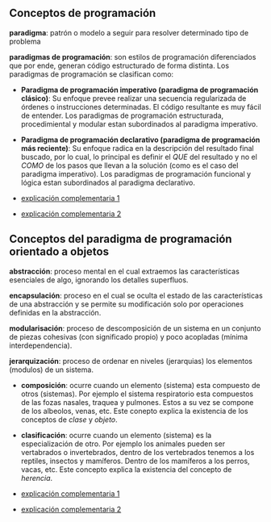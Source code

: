 ## Conceptos de programación

**paradigma**: patrón o modelo a seguir para resolver determinado tipo de problema

**paradigmas de programación**: son estilos de programación diferenciados que por ende, generan código estructurado de forma distinta. Los paradigmas de programación se clasifican como: 
  - **Paradigma de programación imperativo (paradigma de programación clásico)**: Su enfoque prevee realizar una secuencia regularizada de órdenes o instrucciones determinadas. El código resultante es muy fácil de entender. Los paradigmas de programación estructurada, procedimiental y modular estan subordinados al paradigma imperativo.
  - **Paradigma de programación declarativo (paradigma de programación más reciente)**: Su enfoque radica en la descripción del resultado final buscado, por lo cual, lo principal es definir el *QUE* del resultado y no el *COMO* de los pasos que llevan a la solución (como es el caso del paradigma imperativo). Los paradigmas de programación funcional y lógica estan subordinados al paradigma declarativo.

- [explicación complementaria 1](https://medium.com/@Loopa/paradigmas-de-programaci%C3%B3n-programaci%C3%B3n-imperativa-y-programaci%C3%B3n-declarativa-4c4a4182fd87)
- [explicación complementaria 2](https://www.ionos.es/digitalguide/paginas-web/desarrollo-web/paradigmas-de-programacion/)

## Conceptos del paradigma de programación orientado a objetos

**abstracción**: proceso mental en el cual extraemos las características esenciales de algo, ignorando los detalles superfluos.

**encapsulación**: proceso en el cual se oculta el estado de las características de una abstracción y se permite su modificación solo por operaciones definidas en la abstracción. 

**modularisación**: proceso de descomposición de un sistema en un conjunto de piezas cohesivas (con significado propio) y poco  acopladas (mínima interdependencia). 

**jerarquización**: proceso de ordenar en niveles (jerarquias) los elementos (modulos) de un sistema.
  - **composición**: ocurre cuando un elemento (sistema) esta compuesto de otros (sistemas). Por ejemplo el sistema respiratorio esta compuestos de las fozas nasales, traquea y pulmones. Estos a su vez se compone de los albeolos, venas, etc. Este conepto explica la existencia de los conceptos de *clase* y *objeto*. 
  - **clasificación**: ocurre cuando un elemento (sistema) es la especialización de otro. Por ejemplo los animales pueden ser vertabrados o invertebrados,  dentro de los vertebrados tenemos a los reptiles, insectos y mamíferos. Dentro de los mamíferos a los perros, vacas, etc. Este concepto explica la existencia del concepto de *herencia*.

- [explicación complementaria 1](https://desarrolloweb.com/manuales/teoria-programacion-orientada-objetos.html)
- [explicación complementaria 2](https://www.youtube.com/watch?v=jQx8z1eNMXE)